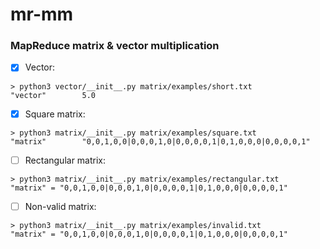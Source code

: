 # mr-mm
### MapReduce **matrix** & **vector** multiplication

- [x] Vector:
```
> python3 vector/__init__.py matrix/examples/short.txt
"vector"        5.0
```

- [x] Square matrix:
```
> python3 matrix/__init__.py matrix/examples/square.txt
"matrix"        "0,0,1,0,0|0,0,0,1,0|0,0,0,0,1|0,1,0,0,0|0,0,0,0,1"
```

- [ ] Rectangular matrix:
```
> python3 matrix/__init__.py matrix/examples/rectangular.txt
"matrix" = "0,0,1,0,0|0,0,0,1,0|0,0,0,0,1|0,1,0,0,0|0,0,0,0,1"
```

- [ ] Non-valid matrix:
```
> python3 matrix/__init__.py matrix/examples/invalid.txt
"matrix" = "0,0,1,0,0|0,0,0,1,0|0,0,0,0,1|0,1,0,0,0|0,0,0,0,1"
```